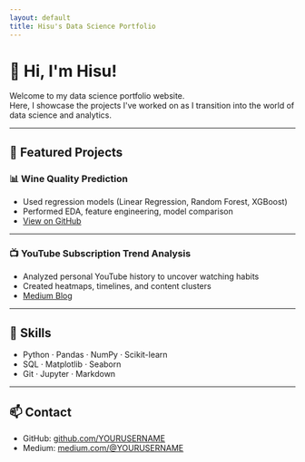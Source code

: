 ```yaml
---
layout: default
title: Hisu's Data Science Portfolio
---
```


# 👋 Hi, I'm Hisu!

Welcome to my data science portfolio website.  
Here, I showcase the projects I've worked on as I transition into the world of data science and analytics.

---

## 📁 Featured Projects

### 📊 Wine Quality Prediction
- Used regression models (Linear Regression, Random Forest, XGBoost)
- Performed EDA, feature engineering, model comparison
- [View on GitHub](https://github.com/YOURUSERNAME/wine-quality)

---

### 📺 YouTube Subscription Trend Analysis
- Analyzed personal YouTube history to uncover watching habits
- Created heatmaps, timelines, and content clusters
- [Medium Blog](https://medium.com/@YOURUSERNAME)

---

## 🧠 Skills

- Python · Pandas · NumPy · Scikit-learn
- SQL · Matplotlib · Seaborn
- Git · Jupyter · Markdown

---

## 📫 Contact

- GitHub: [github.com/YOURUSERNAME](https://github.com/YOURUSERNAME)
- Medium: [medium.com/@YOURUSERNAME](https://medium.com/@YOURUSERNAME)

